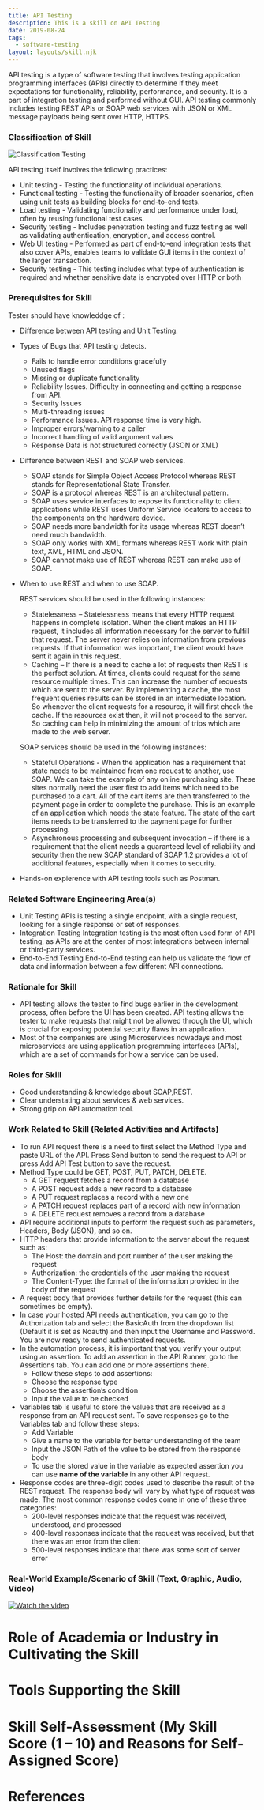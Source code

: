 ```yaml
---
title: API Testing
description: This is a skill on API Testing
date: 2019-08-24
tags:
  - software-testing
layout: layouts/skill.njk
---
```

API testing is a type of software testing that involves testing application programming interfaces (APIs) directly to determine if they meet expectations for functionality, reliability, performance, and security.  It is a part of integration testing and performed without GUI. 
API testing commonly includes testing REST APIs or SOAP web services with JSON or XML message payloads being sent over HTTP, HTTPS.

### Classification of Skill
![Classification Testing](https://www.h2kinfosys.com/blog/wp-content/uploads/2018/02/Software-Testing-Classification-1024x607.png )

API testing itself involves the following practices:

* Unit testing - Testing the functionality of individual operations.
* Functional testing - Testing the functionality of broader scenarios, often using unit tests as building blocks for end-to-end tests. 
* Load testing - Validating functionality and performance under load, often by reusing functional test cases.
* Security testing - Includes penetration testing and fuzz testing as well as validating authentication, encryption, and access control.
* Web UI testing - Performed as part of end-to-end integration tests that also cover APIs, enables teams to validate GUI items in the context of the larger transaction.
* Security testing - This testing includes what type of authentication is required and whether sensitive data is encrypted over HTTP or both

### Prerequisites for Skill
Tester should have knowleddge of :
* Difference between API testing and Unit Testing.
* Types of Bugs that API testing detects.
  - Fails to handle error conditions gracefully
  - Unused flags
  - Missing or duplicate functionality
  - Reliability Issues. Difficulty in connecting and getting a response from API.
  - Security Issues
  - Multi-threading issues
  - Performance Issues. API response time is very high.
  - Improper errors/warning to a caller
  - Incorrect handling of valid argument values
  - Response Data is not structured correctly (JSON or XML)
* Difference between REST and SOAP web services.
  - SOAP stands for Simple Object Access Protocol whereas REST stands for Representational State Transfer.
  - SOAP is a protocol whereas REST is an architectural pattern.
  - SOAP uses service interfaces to expose its functionality to client applications while REST uses Uniform Service locators to access to the components on the hardware device.
  - SOAP needs more bandwidth for its usage whereas REST doesn’t need much bandwidth.
  - SOAP only works with XML formats whereas REST work with plain text, XML, HTML and JSON.
  - SOAP cannot make use of REST whereas REST can make use of SOAP.
* When to use REST and when to use SOAP.
  
  REST services should be used in the following instances:
  - Statelessness – Statelessness means that every HTTP request happens in complete isolation. When the client makes an HTTP request, it includes all information necessary for the server to fulfill that request. The server never relies on information from previous requests. If that information was important, the client would have sent it again in this request.
  - Caching – If there is a need to cache a lot of requests then REST is the perfect solution. At times, clients could request for the same resource multiple times. This can increase the number of requests which are sent to the server. By implementing a cache, the most frequent queries results can be stored in an intermediate location. So whenever the client requests for a resource, it will first check the cache. If the resources exist then, it will not proceed to the server. So caching can help in minimizing the amount of trips which are made to the web server.
  
  SOAP services should be used in the following instances:
  - Stateful Operations -  When the application has a requirement that state needs to be maintained from one request to another, use SOAP. We can take the example of any online purchasing site. These sites normally need the user first to add items which need to be purchased to a cart. All of the cart items are then transferred to the payment page in order to complete the purchase. This is an example of an application which needs the state feature. The state of the cart items needs to be transferred to the payment page for further processing.
  - Asynchronous processing and subsequent invocation – if there is a requirement that the client needs a guaranteed level of reliability and security then the new SOAP standard of SOAP 1.2 provides a lot of additional features, especially when it comes to security.

* Hands-on expierence with API testing tools such as Postman.

### Related Software Engineering Area(s)
* Unit Testing
APIs is testing a single endpoint, with a single request, looking for a single response or set of responses.
* Integration Testing 
Integration testing is the most often used form of API testing, as APIs are at the center of most integrations between internal or third-party services.
* End-to-End Testing
End-to-End testing can help us validate the flow of data and information between a few different API connections.  

### Rationale for Skill
* API testing allows the tester to find bugs earlier in the development process, often before the UI has been created. API testing allows the tester to make requests that might not be allowed through the UI, which is crucial for exposing potential security flaws in an application.
* Most of the companies are using Microservices nowadays and most microservices are using application programming interfaces (APIs), which are a set of commands for how a service can be used.

### Roles for Skill
* Good understanding & knowledge about SOAP,REST. 
* Clear understating about services & web services.
* Strong grip on API automation tool.

### Work Related to Skill (Related Activities and Artifacts)
* To run API request there is a need to first select the Method Type and paste URL of the API. Press Send button to send the request to API or press Add API Test button to save the request.
* Method Type could be GET, POST, PUT, PATCH, DELETE. 
  - A GET request fetches a record from a database
  - A POST request adds a new record to a database
  - A PUT request replaces a record with a new one
  - A PATCH request replaces part of a record with new information
  - A DELETE request removes a record from a database
* API require additional inputs to perform the request such as parameters, Headers, Body (JSON), and so on. 
* HTTP headers that provide information to the server about the request such as:
    - The Host: the domain and port number of the user making the request
    - Authorization: the credentials of the user making the request
    - The Content-Type: the format of the information provided in the body of the request
* A request body that provides further details for the request (this can sometimes be empty).
* In case your hosted API needs authentication, you can go to the Authorization tab and select the BasicAuth from the dropdown list (Default it is set as Noauth) and then input the Username and Password. You are now ready to send authenticated requests.
* In the automation process, it is important that you verify your output using an assertion. To add an assertion in the API Runner, go to the Assertions tab. You can add one or more assertions there.
  - Follow these steps to add assertions:
  - Choose the response type
  - Choose the assertion’s condition
  - Input the value to be checked
* Variables tab is useful to store the values that are received as a response from an API request sent. To save responses go to the Variables tab and follow these steps:
  - Add Variable
  - Give a name to the variable for better understanding of the team
  - Input the JSON Path of the value to be stored from the response body
  - To use the stored value in the variable as expected assertion you can use __name of the variable__ in any other API request. 
* Response codes are three-digit codes used to describe the result of the REST request. The response body will vary by what type of request was made. The most common response codes come in one of these three categories:
  - 200-level responses indicate that the request was received, understood, and processed
  - 400-level responses indicate that the request was received, but that there was an error from the client
  - 500-level responses indicate that there was some sort of server error

### Real-World Example/Scenario of Skill (Text, Graphic, Audio, Video)
[![Watch the video](https://www.pngkey.com/png/detail/94-945182_grades-6-12-video-click-to-play.png)](https://youtu.be/Q95G1sHgerk?list=RDby1GxG__UDY)
# Role of Academia or Industry in Cultivating the Skill
# Tools Supporting the Skill
# Skill Self-Assessment (My Skill Score (1 – 10) and Reasons for Self-Assigned Score)
# References 
